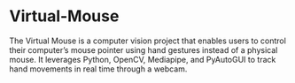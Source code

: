 # Virtual-Mouse
The Virtual Mouse is a computer vision project that enables users to control their computer’s mouse pointer using hand gestures instead of a physical mouse. It leverages Python, OpenCV, Mediapipe, and PyAutoGUI to track hand movements in real time through a webcam.

